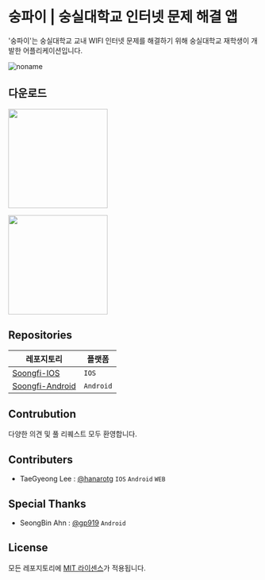 

# 숭파이 | 숭실대학교 인터넷 문제 해결 앱

'숭파이'는 숭실대학교 교내 WIFI 인터넷 문제를 해결하기 위해
숭실대학교 재학생이 개발한 어플리케이션입니다.

![noname](https://user-images.githubusercontent.com/34812887/217592422-e9dd6c6a-5654-4b03-be64-71a065dd78a6.png)

## 다운로드

<a href="https://play.google.com/store/apps/details?id=com.soongfi.soongfi_android"><img src="https://user-images.githubusercontent.com/34812887/222054915-a730bb25-32a3-4a19-9767-295f12f2bdc9.png" style="width: 200px"/></a>

<a href="https://testflight.apple.com/join/q2qA4inP">
<img src="https://user-images.githubusercontent.com/34812887/222056071-cf4cd45b-3fd3-4c00-97a3-e958c9af6fa9.svg" style="width:200px"/></a>

## Repositories

| 레포지토리                                                    | 플랫폼  
| ------------------------------------------------------------- | --------- |
| [Soongfi-IOS](https://github.com/soongfi/Soongfi-IOS)         | `IOS` |
| [Soongfi-Android](https://github.com/soongfi/Soongfi-Android) | `Android` |

## Contrubution

다양한 의견 및 풀 리퀘스트 모두 환영합니다.

## Contributers

- TaeGyeong Lee : [@hanarotg](https://github.com/hanarotg) `IOS` `Android` `WEB`

## Special Thanks

- SeongBin Ahn : [@gp919](https://github.com/gp919) `Android`

## License

모든 레포지토리에 [MIT 라이센스](https://opensource.org/licenses/MIT)가 적용됩니다.
